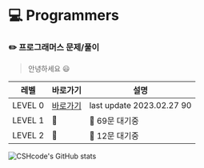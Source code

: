 # :computer: Programmers 
### :pencil2: 프로그래머스 문제/풀이

> 안녕하세요 :smiley:

|레벨|바로가기|설명|
|------|---|---|
|LEVEL 0|[바로가기](https://github.com/CSHcode/Programmers/tree/main/LEVEL%200)|last update 2023.02.27 90|
|LEVEL 1|:hammer:|:hammer: 69문 대기중|
|LEVEL 2|:hammer:|:hammer: 12문 대기중|

![CSHcode's GitHub stats](https://github-readme-stats.vercel.app/api?username=CSHcode&count_private=true)

